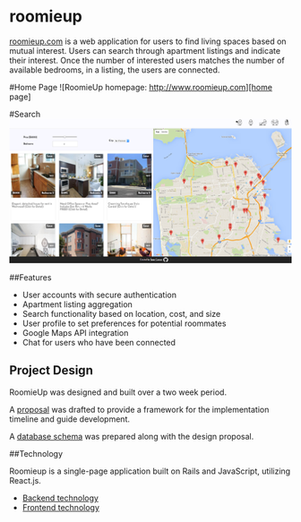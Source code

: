 # roomieup

[roomieup.com][roomieup] is a web application for users to find living spaces based on mutual interest. Users can search through apartment listings and indicate their interest.  Once the number of interested users matches the number of available bedrooms, in a listing, the users are connected.

#Home Page
![RoomieUp homepage: http://www.roomieup.com][home page]

#Search
![Roomieup search:][search]

##Features

- User accounts with secure authentication
- Apartment listing aggregation
- Search functionality based on location, cost, and size
- User profile to set preferences for potential roommates
- Google Maps API integration
- Chat for users who have been connected

## Project Design

RoomieUp was designed and built over a two week period.

A [proposal][proposal] was drafted to provide a framework for the implementation timeline and guide development.

A [database schema][schema] was prepared along with the design proposal.

##Technology

Roomieup is a single-page application built on Rails and JavaScript, utilizing React.js.

- [Backend technology][backend]
- [Frontend technology][frontend]

[roomieup]: http://roomieup.com
[home page]: ./docs/images/home_page.png "Roomieup Home Page"
[search]: ./docs/images/search.png "A user's search"
[proposal]: ./docs/proposal.md
[schema]: ./docs/schema.md
[backend]: ./docs/backend.md
[frontend]: ./docs/frontend.md
